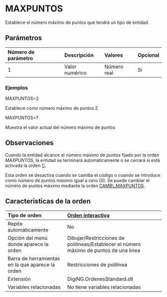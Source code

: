 # MAXPUNTOS

Establece el número máximo de puntos que tendrá un tipo de entidad.

## Parámetros

| Número de parámetro | Descripción | Valores | Opcional |
| :--- | :--- | :--- | :--- |
| 1 | Valor numérico | Número real | Si |

### Ejemplos

MAXPUNTOS=2

Establece como número máximo de puntos 2

MAXPUNTOS=?

Muestra el valor actual del número máximo de puntos

## Observaciones

Cuando la entidad alcance el número máximo de puntos fijado por la orden _MAXPUNTOS_, la entidad se terminará automáticamente o se cerrará si está activada la orden [C](/digi3d-net/referencia/ventana-de-dibujo/ordenes/c/).

Esta orden se desactiva cuando se camiba el código o cuando se introduce como número de puntos máximo igual a cero \(0\). Se puede cambiar el número de puntos máximo mediante la orden [CAMB\\_MAXPUNTOS](/digi3d-net/referencia/ventana-de-dibujo/ordenes/c/camb-maxpuntos.md).

## Características de la orden

| Tipo de orden | [Orden interactiva](maxpuntos.md) |
| :--- | :--- |
| Repite automáticamente | No |
| Opción del menú donde aparece la orden | Dibujar/Restricciones de polilíneas/Establecer el número máximo de puntos de una línea |
| Barra de herramientas en la que aparece la orden | Restricciones de polilínea |
| Extensión | DigiNG.OrdenesStandard.dll |
| Variables relacionadas | No tiene variables relacionadas |

